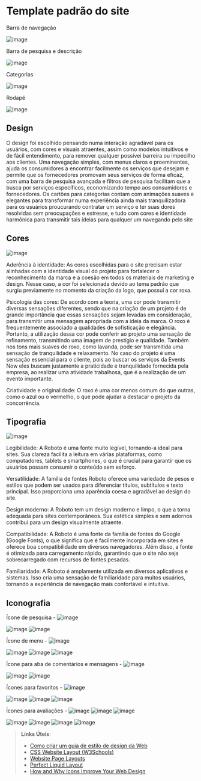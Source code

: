 # Template padrão do site

Barra de navegação

![image](https://github.com/ICEI-PUC-Minas-PBR-SI/pbr-si-ads-2023-2-p1-tiaw-g10-events-now/assets/64663542/1271eaa3-5e58-4ca5-9cae-7c54d72dc45a)


Barra de pesquisa e descrição

![image](https://github.com/ICEI-PUC-Minas-PBR-SI/pbr-si-ads-2023-2-p1-tiaw-g10-events-now/assets/64663542/d4a9503a-97df-4fdf-aa51-a0016aa7b408)


Categorias

![image](https://github.com/ICEI-PUC-Minas-PBR-SI/pbr-si-ads-2023-2-p1-tiaw-g10-events-now/assets/64663542/2ec1c225-ce17-4158-bd41-b55edc440a49)


Rodapé

![image](https://github.com/ICEI-PUC-Minas-PBR-SI/pbr-si-ads-2023-2-p1-tiaw-g10-events-now/assets/64663542/6d699447-d483-43d0-bd82-0300f63ebc90)


## Design

O design foi escolhido pensando numa interação agradável para os usuários, com cores e visuais atraentes, assim como modelos intuitivos e de fácil entendimento, para remover qualquer possívei barreira ou impecilho aos clientes.
Uma navegação simples, com menus claros e proeminentes, ajuda os consumidores a encontrar facilmente os serviços que desejam e permite que os fornecedores promovam seus serviços de forma eficaz,  com uma barra de pesquisa avançada e filtros de pesquisa facilitam que a busca por serviços específicos, economizando tempo aos consumidores e fornecedores. Os cartões para categorias contam com animações suaves e elegantes para transformar numa experiência ainda mais tranquilizadora para os usuários proucurando contratar um serviço e ter suas dores resolvidas sem preocupações e estresse, e tudo com cores e identidade harmônica para transmitir tais ideias para qualquer um navegando pelo site


## Cores

![image](https://github.com/ICEI-PUC-Minas-PBR-SI/pbr-si-ads-2023-2-p1-tiaw-g10-events-now/assets/64663542/7d06347d-d8c3-4d1a-a00f-9995de60a833)

Aderência à identidade: As cores escolhidas para o site precisam estar alinhadas com a identidade visual do projeto para fortalecer o reconhecimento da marca e a coesão em todos os materiais de marketing e design. Nesse caso, a cor foi selecionada devido ao tema padrão que surgiu previamente no momento da criação da logo, que possuí a cor roxa.

Psicologia das cores: De acordo com a teoria, uma cor pode transmitir diversas sensações diferentes, sendo que na criação de um projeto é de grande importância que essas sensações sejam levadas em consideração, para transmitir uma mensagem apropriada com a ideia da marca. O roxo é frequentemente associado a qualidades de sofisticação e elegância. Portanto, a utilização dessa cor pode conferir ao projeto uma sensação de refinamento, transmitindo uma imagem de prestígio e qualidade. Também nos tons mais suaves de roxo, como lavanda, pode ser transmitida uma sensação de tranquilidade e relaxamento. No caso do projeto é uma sensação essencial para o cliente, pois ao buscar os serviços da Events Now eles buscam justamente a praticidade e tranquilidade fornecida pela empresa, ao realizar uma atividade trabalhosa, que é a realização de um evento importante.

Criatividade e originalidade: O roxo é uma cor menos comum do que outras, como o azul ou o vermelho, o que pode ajudar a destacar o projeto da concorrência. 


## Tipografia

![image](https://github.com/ICEI-PUC-Minas-PBR-SI/pbr-si-ads-2023-2-p1-tiaw-g10-events-now/assets/64663542/256be74f-da5c-4e93-9235-a7f033d3266b)

Legibilidade: A Roboto é uma fonte muito legível, tornando-a ideal para sites. Sua clareza facilita a leitura em várias plataformas, como computadores, tablets e smartphones, o que é crucial para garantir que os usuários possam consumir o conteúdo sem esforço.

Versatilidade: A família de fontes Roboto oferece uma variedade de pesos e estilos que podem ser usados para diferenciar títulos, subtítulos e texto principal. Isso proporciona uma aparência coesa e agradável ao design do site.

Design moderno: A Roboto tem um design moderno e limpo, o que a torna adequada para sites contemporâneos. Sua estética simples e sem adornos contribui para um design visualmente atraente.

Compatibilidade: A Roboto é uma fonte da família de fontes do Google (Google Fonts), o que significa que é facilmente incorporada em sites e oferece boa compatibilidade em diversos navegadores. Além disso, a fonte é otimizada para carregamento rápido, garantindo que o site não seja sobrecarregado com recursos de fontes pesadas.

Familiaridade: A Roboto é amplamente utilizada em diversos aplicativos e sistemas. Isso cria uma sensação de familiaridade para muitos usuários, tornando a experiência de navegação mais confortável e intuitiva.

## Iconografia


Ícone de pesquisa - ![image](https://github.com/ICEI-PUC-Minas-PBR-SI/pbr-si-ads-2023-2-p1-tiaw-g10-events-now/assets/64663542/9f857324-5327-448c-a4b1-00efcde02673)                                                                                                           

![image](https://github.com/ICEI-PUC-Minas-PBR-SI/pbr-si-ads-2023-2-p1-tiaw-g10-events-now/assets/64663542/1fab025e-ef3c-460b-9c43-68c1aade51c3) ![image](https://github.com/ICEI-PUC-Minas-PBR-SI/pbr-si-ads-2023-2-p1-tiaw-g10-events-now/assets/64663542/05be6f71-0aa8-418b-8ebd-e9defa4fea37)



Ícone de menu - ![image](https://github.com/ICEI-PUC-Minas-PBR-SI/pbr-si-ads-2023-2-p1-tiaw-g10-events-now/assets/64663542/46eabd96-e407-4088-b7e3-f85a73598bae)

![image](https://github.com/ICEI-PUC-Minas-PBR-SI/pbr-si-ads-2023-2-p1-tiaw-g10-events-now/assets/64663542/a31fa946-a92e-48f2-878f-c5bfc1383fa4) ![image](https://github.com/ICEI-PUC-Minas-PBR-SI/pbr-si-ads-2023-2-p1-tiaw-g10-events-now/assets/64663542/27a7ff5d-4a46-43cb-a4e6-2c93f647b9e5) ![image](https://github.com/ICEI-PUC-Minas-PBR-SI/pbr-si-ads-2023-2-p1-tiaw-g10-events-now/assets/64663542/ea46ecd5-1aef-483a-87d3-7be3243e6841)



Ícone para aba de comentários e mensagens - ![image](https://github.com/ICEI-PUC-Minas-PBR-SI/pbr-si-ads-2023-2-p1-tiaw-g10-events-now/assets/64663542/78f6a06a-6769-4f19-b853-90191f6527e2)

![image](https://github.com/ICEI-PUC-Minas-PBR-SI/pbr-si-ads-2023-2-p1-tiaw-g10-events-now/assets/64663542/28cc8589-1c10-4995-a5f1-1495235e38b0) ![image](https://github.com/ICEI-PUC-Minas-PBR-SI/pbr-si-ads-2023-2-p1-tiaw-g10-events-now/assets/64663542/3e8a2c99-0428-4eca-8ab7-cd337d14da10)



Ícones para favoritos - ![image](https://github.com/ICEI-PUC-Minas-PBR-SI/pbr-si-ads-2023-2-p1-tiaw-g10-events-now/assets/64663542/3bd9a95c-59be-4570-ae9f-b148edc8e08f)

![image](https://github.com/ICEI-PUC-Minas-PBR-SI/pbr-si-ads-2023-2-p1-tiaw-g10-events-now/assets/64663542/f744c534-bc3c-48e3-822f-d062d4824a54) ![image](https://github.com/ICEI-PUC-Minas-PBR-SI/pbr-si-ads-2023-2-p1-tiaw-g10-events-now/assets/64663542/d5ffa89e-9b27-49b6-8a09-bdfdcf74f230) ![image](https://github.com/ICEI-PUC-Minas-PBR-SI/pbr-si-ads-2023-2-p1-tiaw-g10-events-now/assets/64663542/01c796ec-610a-4f32-bb4d-5b473de3aa6f)



Ícones para avaliações - ![image](https://github.com/ICEI-PUC-Minas-PBR-SI/pbr-si-ads-2023-2-p1-tiaw-g10-events-now/assets/64663542/f2b89be3-7a33-4b17-8920-fd0782198139) ![image](https://github.com/ICEI-PUC-Minas-PBR-SI/pbr-si-ads-2023-2-p1-tiaw-g10-events-now/assets/64663542/336d8e1d-2774-41ed-94b4-6c84c27675c9) ![image](https://github.com/ICEI-PUC-Minas-PBR-SI/pbr-si-ads-2023-2-p1-tiaw-g10-events-now/assets/64663542/32b9f3e3-078f-425f-ba37-41e9b499c1d7)

![image](https://github.com/ICEI-PUC-Minas-PBR-SI/pbr-si-ads-2023-2-p1-tiaw-g10-events-now/assets/64663542/b50cbb3d-1e4b-4314-9176-2200aeb24939) ![image](https://github.com/ICEI-PUC-Minas-PBR-SI/pbr-si-ads-2023-2-p1-tiaw-g10-events-now/assets/64663542/854514c4-90df-4a1e-936a-2c6001c2043b) ![image](https://github.com/ICEI-PUC-Minas-PBR-SI/pbr-si-ads-2023-2-p1-tiaw-g10-events-now/assets/64663542/66329396-c8d5-40bd-b952-4e5e7d83984c) ![image](https://github.com/ICEI-PUC-Minas-PBR-SI/pbr-si-ads-2023-2-p1-tiaw-g10-events-now/assets/64663542/a0d120d0-86a7-4d1c-b878-d426dd22931d)









> **Links Úteis**:
>
> -  [Como criar um guia de estilo de design da Web](https://edrodrigues.com.br/blog/como-criar-um-guia-de-estilo-de-design-da-web/#)
> - [CSS Website Layout (W3Schools)](https://www.w3schools.com/css/css_website_layout.asp)
> - [Website Page Layouts](http://www.cellbiol.com/bioinformatics_web_development/chapter-3-your-first-web-page-learning-html-and-css/website-page-layouts/)
> - [Perfect Liquid Layout](https://matthewjamestaylor.com/perfect-liquid-layouts)
> - [How and Why Icons Improve Your Web Design](https://usabilla.com/blog/how-and-why-icons-improve-you-web-design/)
